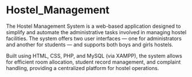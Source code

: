 # Hostel_Management 
The Hostel Management System is a web-based application designed to simplify and automate the administrative tasks involved in managing hostel facilities. The system offers two user interfaces — one for administrators and another for students — and supports both boys and girls hostels.

Built using HTML, CSS, PHP, and MySQL (via XAMPP), the system allows for efficient room allocation, student record management, and complaint handling, providing a centralized platform for hostel operations.